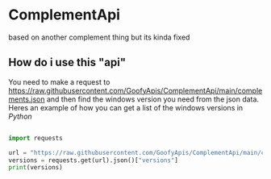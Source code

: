 # ComplementApi
based on another complement thing but its kinda fixed

## How do i use this "api"

You need to make a request to https://raw.githubusercontent.com/GoofyApis/ComplementApi/main/complements.json and then find the windows version you need from the json data. Heres an example of how you can get a list of the windows versions in *Python*

```python

import requests

url = "https://raw.githubusercontent.com/GoofyApis/ComplementApi/main/complements.json"
versions = requests.get(url).json()["versions"]
print(versions)

```
